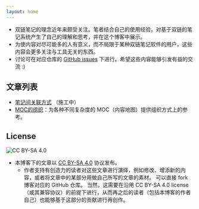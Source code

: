 ```yaml
---
layout: home
---
```


* 双链笔记的理念近年来颇受关注。笔者结合自己的使用经验，对基于双链的笔记系统产生了自己的理解和思考，并在这个博客中展示。
* 为使内容对尽可能多的人有意义，而不局限于某种双链笔记软件的用户，这些内容会更多关注与工具无关的东西。
* 讨论可在对应仓库的 [GitHub issues](https://github.com/functoreality/blog-pkm/issues) 下进行。希望这些内容能够引发有益的交流 :)

## 文章列表
* [笔记间关联方式](contents/笔记间关联方式/) （施工中）
* [MOC的组织](contents/MOC的组织/)：为各种不同复杂度的 MOC（内容地图）提供组织方式上的参考。

## License
![CC BY-SA 4.0](https://mirrors.creativecommons.org/presskit/buttons/88x31/png/by-sa.png)

* 本博客下的文章以 [CC BY-SA 4.0](https://creativecommons.org/licenses/by-sa/4.0/deed.zh) 协议发布。
	* 作者支持有创造力的读者对这些文章进行演绎，例如修改、增添新的内容，或者将文章中的某部分用做自己所写的文章的素材。
		可以直接 fork 博客对应的 GitHub 仓库。
		当然，这需要在沿用 CC BY-SA 4.0 license（或其兼容协议）的前提下进行，从而再之后的读者（包括本博客的作者自己）也能够基于这部分的贡献进行再创作。

